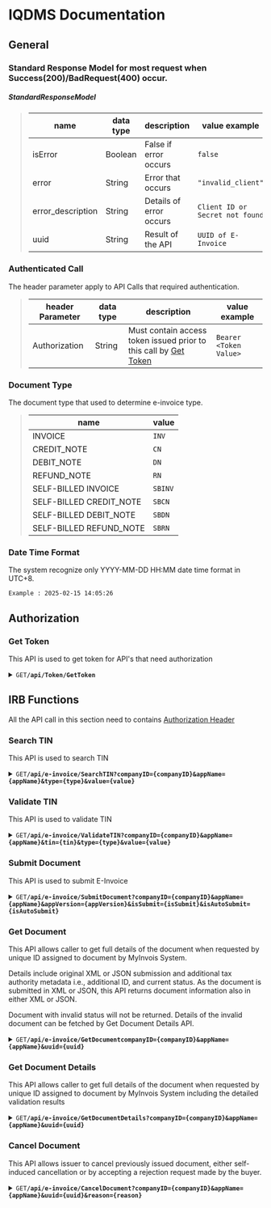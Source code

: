 # IQDMS Documentation

## General
### Standard Response Model for most request when Success(200)/BadRequest(400) occur.

##### StandardResponseModel
> | name | data type | description | value example |
> | -------------- | ---- | ----------- | ------------- |
> | isError | Boolean | False if error occurs | `false` |
> | error | String | Error that occurs | `"invalid_client"` |
> | error_description | String | Details of error occurs | `Client ID or Secret not found` |
> | uuid | String | Result of the API | `UUID of E-Invoice` |

### Authenticated Call
The header parameter apply to API Calls that required authentication.

> | header Parameter | data type | description | value example |
> | -------------- | ---- | ----------- | ------------- |
> | Authorization | String | Must contain access token issued prior to this call by [Get Token](#get-token) | `Bearer <Token Value>` |

### Document Type
The document type that used to determine e-invoice type.
> | name | value |
> | ---- | ----  | 
> | INVOICE | `INV` |
> | CREDIT_NOTE | `CN` |
> | DEBIT_NOTE | `DN` |
> | REFUND_NOTE | `RN` |
> | SELF-BILLED INVOICE | `SBINV` |
> | SELF-BILLED CREDIT_NOTE | `SBCN` |
> | SELF-BILLED DEBIT_NOTE | `SBDN` |
> | SELF-BILLED REFUND_NOTE | `SBRN` |

### Date Time Format
The system recognize only YYYY-MM-DD HH:MM date time format in UTC+8.

`Example : 2025-02-15 14:05:26`

## Authorization
### Get Token
This API is used to get token for API's that need authorization

<details>
<summary><code>GET</code></code><code><b>/api/Token/GetToken</b></code></summary>

#### Body Parameters
> | name | data type | description | value example | rquirement |
> | -------------- | ---- | ----------- | ------------- | ----------- |
> | client_id | String | Client ID Provided by VSS | | Mandatory |
> | client_secret | String | Client Secret Provided by VSS | | Mandatory |
> | onbehalfof | String | Company ID provided by VSS | | Mandatory |
> | grant_type | String | Must be ‘client_credentials’ | | Mandatory |
> | scope | String | Optional, can be leave blank. | | Optional |

##### JSON Sample
```
{
  "client_id": "your-client-id-here",
  "client_secret": "your-client-secret-here",
  "grant_type": "client_credentials",
  "onbehalfof": "your-companyid-here",
  "scope": ""
}
```


#### Responses

> | http code     | content-type                      | response                                                            |
> |---------------|-----------------------------------|---------------------------------------------------------------------|
> | `200`         | `application/json`                | `Signature Token`                                |
> | `400`         | `application/json`                | [Standard Response Model](#general)                       |

##### Signature Token
> | name | data type | description | value example |
> | -------------- | ---- | ----------- | ------------- |
> | access_token | JWT Token | Encoded JWT token structure that contains the fields of the issued token, token protection attributes | |
> | token_type | String | Solution in this case returns only Bearer authentication tokens | Bearer |
> | expires_in | Number | The lifetime of the access token defined in seconds | 3600 |
> | submitDate | DateTime | Token Issued Date Time in UTC | 2025-02-12 13:00 |
> | expiredDate | DateTime | Token Expired Date Time in UTC  | 2025-02-12 14:00 |

</details>

## IRB Functions
All the API call in this section need to contains [Authorization Header](#authenticated-call)

### Search TIN
This API is used to search TIN

<details>
<summary><code>GET</code></code><code><b>/api/e-invoice/SearchTIN?companyID={companyID}&appName={appName}&type={type}&value={value}</b></code></summary>

#### Parameters
> | name | data type | description | value example | rquirement |
> | -------------- | ---- | ----------- | ------------- | ----------- |
> | companyID | String | Company ID Provided by VSS | `GV` | Mandatory |
> | appName | String | Application Name Provided by VSS | `GV` | Mandatory |
> | type | String | NRIC, PASSPORTY, BRN, ARMY | `BRN` | Mandatory |
> | value | String | The actual value of the ID Type selected. For example, if NRIC selected as ID Type, then pass the NRIC value here. | `2014087894` | Mandatory |

#### Responses

> | http code     | content-type                      | response                                                            |
> |---------------|-----------------------------------|---------------------------------------------------------------------|
> | `200`         | `application/json`                | `{"isError":"false","uuid":"C25845632020"}` [Standard Response Model](#general)                            |
> | `400`         | `application/json`                | [Standard Response Model](#general)                       |

</details>

### Validate TIN
This API is used to validate TIN

<details>
<summary><code>GET</code></code><code><b>/api/e-invoice/ValidateTIN?companyID={companyID}&appName={appName}&tin={tin}&type={type}&value={value}</b></code></summary>

#### Query Parameters
> | name | data type | description | value example | rquirement |
> | -------------- | ---- | ----------- | ------------- | ----------- |
> | companyID | String | Company ID Provided by VSS | `GV` | Mandatory |
> | appName | String | Application Name Provided by VSS | `GV` | Mandatory |
> | tin | String | The Tax Identification Number to get the validity of the tin. | `C25845632020` | Mandatory |
> | type | String | NRIC, PASSPORTY, BRN, ARMY | `BRN` | Mandatory |
> | value | String | The actual value of the ID Type selected. For example, if NRIC selected as ID Type, then pass the NRIC value here. | `2014087894` | Mandatory |

#### Responses

> | http code     | content-type                      | response                                                            |
> |---------------|-----------------------------------|---------------------------------------------------------------------|
> | `200`         | `application/json`                | `{"isError":"false","error_description":"{TIN is valid.}"}` [Standard Response Model](#general)                            |
> | `400`         | `application/json`                | [Standard Response Model](#general)                       |

</details>

### Submit Document
This API is used to submit E-Invoice

<details>
<summary><code>GET</code></code><code><b>/api/e-invoice/SubmitDocument?companyID={companyID}&appName={appName}&appVersion={appVersion}&isSubmit={isSubmit}&isAutoSubmit={isAutoSubmit}</b></code></summary>

#### Query Parameters
> | name | data type | description | value example | rquirement |
> | -------------- | ---- | ----------- | ------------- | ----------- |
> | companyID | String | Company ID Provided by VSS | `GV` | Mandatory |
> | appName | String | Application Name Provided by VSS | `GV` | Mandatory |
> | appVersion | String | Application Version | `1.0` | Mandatory |
> | isSubmit | String | (1, 0) Used to control if a user wants to submit to the IRB or just for testing purposes. Default is 1, which will submit to the IRB, where 0 is not. | `1` | Optional |
> | isAutoSubmit | String | (1,0) Used to control if a user wants to auto submit an invoice for more than 3 days. Default is 1, for invoice that is more than 3 days, the system will use the current date time as the e-invoice date time. | `1` | Optional |

Body of the request need to have a [document](#document) below, all the field length follow [IRB Standard](https://sdk.myinvois.hasil.gov.my/documents/invoice-v1-1/).

#### Document

* Supplier
> * Field for supplier information
* Customer
> * Field for buyer information
* Delivery
> * Field for delivery information

> | name | data type | description | value example | rquirement |
> | -------------- | ---- | ----------- | ------------- | ----------- |
> | SupplierID | String | Supplier ID (for internal used only, won't be able to check at MyInvois Portal) | | Mandatory |
> | SupplierName | String | Name of business or individual who will be the supplier providing the goods / services in a commercial transaction. | | Mandatory |
> | SupplierTIN | String | Supplier’s TIN assigned by LHDNM | `C2584563222` | Mandatory |
> | SupplierSchemeType | String | NRIC/BRN/ARMY/PASSPORT | `BRN` | Mandatory |
> | SupplierSchemeID | String | Scheme Type Value | `202001234567` | Mandatory |
> | SupplierSSTNo | String | Supplier's SST No. | | Mandatory for SST-registrant |
> | SupplierTTXNo | String | Supplier's Tourism Tax No. | | Mandatory for tourism tax registrant |
> | SupplierAddress | String | Supplier's Address | | Mandatory |
> | SupplierCity | String | Supplier's City | | Mandatory |
> | SupplierState | String | Supplier's State | | Mandatory |
> | SupplierPostal | String | Supplier's Postal | | Mandatory |
> | SupplierCountry | String | Supplier's Country | | Mandatory |
> | SupplierPhone | String | Supplier's Phone | | Mandatory |
> | SupplierEmail | String | Supplier's Email | | Optional |
> | MSICCode | String | 5-digit numeric code that represent the supplier’s business nature and activity | `01111` | Mandatory |
> | BusinessActivity | String | Description of the Supplier’s business activity | `01111` | Mandatory |
> | CustomerID | String | Customer ID (for internal used only, won't be able to check at MyInvois Portal) | | Mandatory |
> | CustomerName | String | Name of recipient of goods / services who is the issuer of the self-billed e-Invoice in a commercial transaction | | Mandatory |
> | CustomerTIN | String | Recipient’s TIN assigned by LHDNM | `C2584563222` | Mandatory |
> | CustomerSchemeType | String | NRIC/BRN/ARMY/PASSPORT | `BRN` | Mandatory |
> | CustomerSchemeID | String | Scheme Type Value | `202001234567` | Mandatory |
> | CustomerSSTNo | String | Customer's SST No. | | Mandatory for SST-registrant |
> | CustomerTTXNo | String | Customer's Tourism Tax No. | | Mandatory for tourism tax registrant |
> | CustomerAddress | String | Customer's Address | | Mandatory |
> | CustomerCity | String | Customer's City | | Mandatory |
> | CustomerState | String | Customer's State | | Mandatory |
> | CustomerPostal | String | Customer's Postal | | Mandatory |
> | CustomerCountry | String | Customer's Country | | Mandatory |
> | CustomerPhone | String | Customer's Phone | | Mandatory |
> | CustomerEmail | String | Customer's Email | | Optional |
> | JobSheetNo | String | Internal Invoice Reference No. | | Mandatory |
> | BillNo | String | Internal Invoice Reference No. | | Mandatory |
> | BillDate | DateTime | Original Invoice Date | | Mandatory |
> | DocType | String | Document Type For Submit | [Document Type](#document-type) | Optional |
> | FrequencyOfBilling | String | Frequency of the invoice (e.g., Daily, Weekly, Biweekly, Monthly, Bimonthly, Quarterly, Half-yearly, Yearly, Others / Not Applicable) | `Daily` | Optional |
> | BillStartDate | DateTime | start date of the transaction interval | `2025-02-01` | Mandatory |
> | BillEndDate | DateTime | end date of the transaction interval | `2025-02-28` | Mandatory |
> | MatchedBillNo | String | Bill No. of the matched Invoice | | Mandatory if Credit Note/Refund Note for E-Invoice with UUID |
> | MatchedUUID | String | UUID of the matched Invoice | | Mandatory if Credit Note/Refund Note for E-Invoice with UUID |
> | MatchedBillDate | String | Internal Invoice Reference No. | | Mandatory if Credit Note/Refund Note for E-Invoice with UUID |
> | ServiceTax | Number | Service Tax Amount of the Invoice | | Mandatory |
> | ServiceTaxRate | Number | Service Tax Rate of the Invoice | | Mandatory |
> | DiscountAmount | Number | Discount Amount of the Invoice | | Mandatory |
> | AmountB4GST | Number | Total Amount before Tax of the Invoice | | Mandatory |
> | Amount | Number | Total Amount after Tax of the Invoice | | Mandatory |
> | RoundingAmount | Number | Rounding Amount of the Invoice | 0 | Mandatory |
> | VoucherAmount | Number |Voucher Amount of the Invoice | 0 | Mandatory |
> | [DocReference](#docreference) | object | Used to specify additional document reference like K1 Form | | Optional |
> | [JSDet](#jsdet) | object | Invoice line items | | Mandatory |
> | DeliveryID | String | Delivery ID (for internal used only, won't be able to check at MyInvois Portal) | | Optional |
> | DeliveryName | String | Name of shipping recipient of the products included in the e-Invoice in a commercial transaction | | Optional |
> | DeliveryTIN | String | TIN of the shipping recipient assigned by LHDNM | `C2584563222` | Optional |
> | DeliverySchemeType | String | NRIC/BRN/ARMY/PASSPORT | `BRN` | Optional |
> | DeliverySchemeID | String | Scheme Type Value | `202001234567` | Optional |
> | DeliveryAddress | String | Delivery's Address | | Mandatory |
> | DeliveryCity | String | Delivery's City | | Mandatory |
> | DeliveryState | String | Delivery's State | | Mandatory |
> | DeliveryPostal | String | Delivery's Postal | | Mandatory |
> | DeliveryCountry | String | Delivery's Country | | Mandatory |

##### DocReference
> | name | data type | description | value example | rquirement |
> | -------------- | ---- | ----------- | ------------- | ----------- |
> | ID | String | Unique identifier assigned on the Declaration of Goods Imported. Multiple reference numbers can be separated by commas (,) without space. | `FTA` | Mandatory |
> | DocumentType | String | Type of the specified reference | `FreeTradeAgreement` | Mandatory |
> | DocumentDescription | String | Details of the reference | `ASEAN-Australia-New Zealand FTA (AANZFTA)` | Mandatory |

##### JSDet
> | name | data type | description | value example | rquirement |
> | -------------- | ---- | ----------- | ------------- | ----------- |
> | ItemNo | String | Sequence of the item, will be sorted when submit. | `0010` | Mandatory |
> | Description | String | Description of the item. | `FreeTradeAgreement` | Mandatory |
> | Quantity | Number | Quantity of the item. | `1` | Mandatory |
> | [UOMID](https://sdk.myinvois.hasil.gov.my/codes/unit-types/) | String | Standard unit or system used to measure the product or service. | `XUN` | Mandatory |
> | UnitPrice | String | Unit Price of the item | `10` | Mandatory |
> | TotalPriceB4GST | Number | Total Price before tax of the item. | `10` | Mandatory |
> | TotalPrice | String | Total Price after tax of the item. | `0010` | Mandatory |
> | DiscountType | String | Discount Type of the item (%/RM) | `%` | Mandatory |
> | DiscountAmount | Number | Discount Amount of the item. | `1` | Mandatory |
> | ServiceTax | Number | Service tax of the item. | `0010` | Mandatory |
> | [JSDetTax](#jsdettax) | object | Tax detail | `FreeTradeAgreement` | Mandatory |
> | Remark | String | Remarks field |  | Optional |
> | [ClassificationCode](https://sdk.myinvois.hasil.gov.my/codes/classification-codes/) | String | Category of products or services being billed as a result of a commercial transaction. More than 1 classification codes can be added for goods / services included in the e-Invoice. | `001` | Mandatory |

##### JSDetTax
> | name | data type | description | value example | rquirement |
> | -------------- | ---- | ----------- | ------------- | ----------- |
> | [TaxType](https://sdk.myinvois.hasil.gov.my/codes/tax-types/) | String | Tax types. | `06` | Mandatory |
> | TaxRate | Number | Tax Rate for the tax. | `0` | Mandatory |
> | TaxAmount | Number | Tax Amount. | `0` | Mandatory |
> | TaxableAmount | String | Taxable Amount for this tax of the given item | `10` | Mandatory |
> | AmountExemptTax | String | Unit Price of the item | `0` | Optional |
> | TaxExemptAmount | String | Unit Price of the item | `0` | Optional |

#### Responses
> | http code     | content-type                      | response                                                            |
> |---------------|-----------------------------------|---------------------------------------------------------------------|
> | `200`         | `application/json`                | `{"isError":"false","uuid":"Unique ID of the submission."}` [Standard Response Model](#general)                            |
> | `400`         | `application/json`                | [Standard Response Model](#general)                       |

</details>

### Get Document
This API allows caller to get full details of the document when requested by unique ID assigned to document by MyInvois System.

Details include original XML or JSON submission and additional tax authority metadata i.e., additional ID, and current status. As the document is submitted in XML or JSON, this API returns document information also in either XML or JSON.

Document with invalid status will not be returned. Details of the invalid document can be fetched by Get Document Details API.

<details>
<summary><code>GET</code></code><code><b>/api/e-invoice/GetDocumentcompanyID={companyID}&appName={appName}&uuid={uuid}</b></code></summary>

#### Parameters
> | name | data type | description | value example | rquirement |
> | -------------- | ---- | ----------- | ------------- | ----------- |
> | companyID | String | Company ID Provided by VSS | `GV` | Mandatory |
> | appName | String | Application Name Provided by VSS | `GV` | Mandatory |
> | uuid | String | Unique ID of the document to retrieve.  | `F9D425P6DS7D8IU` | Mandatory |

#### Responses

> | http code     | content-type                      | response                                                            |
> |---------------|-----------------------------------|---------------------------------------------------------------------|
> | `200`         | `application/json`                | [GetDocument](https://sdk.myinvois.hasil.gov.my/einvoicingapi/07-get-document/#successful-response) |
> | `400`         | `application/json`                | [Standard Response Model](#general) |

</details>

### Get Document Details
This API allows caller to get full details of the document when requested by unique ID assigned to document by MyInvois System including the detailed validation results

<details>
<summary><code>GET</code></code><code><b>/api/e-invoice/GetDocumentDetails?companyID={companyID}&appName={appName}&uuid={uuid}</b></code></summary>

#### Parameters
> | name | data type | description | value example | rquirement |
> | -------------- | ---- | ----------- | ------------- | ----------- |
> | companyID | String | Company ID Provided by VSS | `GV` | Mandatory |
> | appName | String | Application Name Provided by VSS | `GV` | Mandatory |
> | uuid | String | Unique ID of the document to retrieve.  | `F9D425P6DS7D8IU` | Mandatory |

#### Responses

> | http code     | content-type                      | response                                                            |
> |---------------|-----------------------------------|---------------------------------------------------------------------|
> | `200`         | `application/json`                | [GetDocumentDetails](https://sdk.myinvois.hasil.gov.my/einvoicingapi/08-get-document-details/#successful-response) |
> | `400`         | `application/json`                | [Standard Response Model](#general)` |

</details>


### Cancel Document
This API allows issuer to cancel previously issued document, either self-induced cancellation or by accepting a rejection request made by the buyer.

<details>
<summary><code>GET</code></code><code><b>/api/e-invoice/CancelDocument?companyID={companyID}&appName={appName}&uuid={uuid}&reason={reason}</b></code></summary>

#### Parameters
> | name | data type | description | value example | rquirement |
> | -------------- | ---- | ----------- | ------------- | ----------- |
> | companyID | String | Company ID Provided by VSS | `GV` | Mandatory |
> | appName | String | Application Name Provided by VSS | `GV` | Mandatory |
> | uuid | String | Unique ID of the document to retrieve.  | `F9D425P6DS7D8IU` | Mandatory |
> | reason | String | Reason for cancelling the document. | `Wrong details` | Mandatory |

#### Responses

> | http code     | content-type                      | response                                                            |
> |---------------|-----------------------------------|---------------------------------------------------------------------|
> | `200`         | `application/json`                | [CancelDocument](https://sdk.myinvois.hasil.gov.my/einvoicingapi/03-cancel-document/#outputs) |
> | `400`         | `application/json`                | [Standard Response Model](#general)` |

</details>
